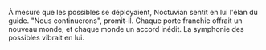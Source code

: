À mesure que les possibles se déployaient,
Noctuvian sentit en lui l'élan du guide.
"Nous continuerons", promit-il.
Chaque porte franchie offrait un nouveau monde,
et chaque monde un accord inédit.
La symphonie des possibles vibrait en lui.
